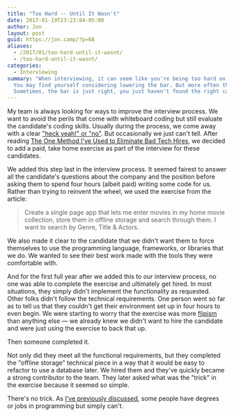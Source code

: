 ```yaml
---
title: "Too Hard -- Until It Wasn't"
date: 2017-01-19T23:23:04-05:00
author: Jon
layout: post
guid: https://jon.camp/?p=68
aliases:
  - /2017/01/too-hard-until-it-wasnt/
  - /too-hard-until-it-wasnt/
categories:
  - Interviewing
summary: "When interviewing, it can seem like you're being too hard on candidates when many fail to reach the bar. 
  You may find yourself considering lowering the bar. But more often than not, a candidate will come along and leap over the bar.
  Sometimes, the bar is just right, you just haven't found the right candidate yet."
---
```


My team is always looking for ways to improve the interview process. We want to avoid the perils that come with whiteboard coding but still evaluate the candidate's coding skills. Usually during the process, we come away with a clear ["heck yeah!" or "no"](https://sivers.org/hellyeah). But occasionally we just can't tell. After reading [The One Method I've Used to Eliminate Bad Tech Hires](https://medium.com/swlh/the-one-method-to-eliminate-bad-tech-hires-630d539b2e1d#.kkljg14pu), we decided to add a paid, take home exercise as part of the interview for these candidates.

We added this step last in the interview process. It seemed fairest to answer all the candidate's questions about the company and the position before asking them to spend four hours (albeit paid) writing some code for us. Rather than trying to reinvent the wheel, we used the exercise from the article:

> Create a single page app that lets me enter movies in my home movie collection, store them in offline storage and search through them. I want to search by Genre, Title & Actors.

We also made it clear to the candidate that we didn't want them to force themselves to use the programming language, frameworks, or libraries that we do. We wanted to see their best work made with the tools they were comfortable with.

And for the first full year after we added this to our interview process, no one was able to complete the exercise and ultimately get hired. In most situations, they simply didn't implement the functionality as requested. Other folks didn't follow the technical requirements. One person went so far as to tell us that they couldn't get their environment set up in four hours to even begin. We were starting to worry that the exercise was more [flipism](https://en.wikipedia.org/wiki/Flipism) than anything else &#8212; we already knew we didn't want to hire the candidate and were just using the exercise to back that up.

Then someone completed it.

Not only did they meet all the functional requirements, but they completed the "offline storage" technical piece in a way that it would be easy to refactor to use a database later. We hired them and they've quickly became a strong contributor to the team. They later asked what was the "trick" in the exercise because it seemed so simple.

There's no trick. As [I've previously discussed](https://jon.camp/2017/01/too-easy-until-it-wasnt/), some people have degrees or jobs in programming but simply can't.
